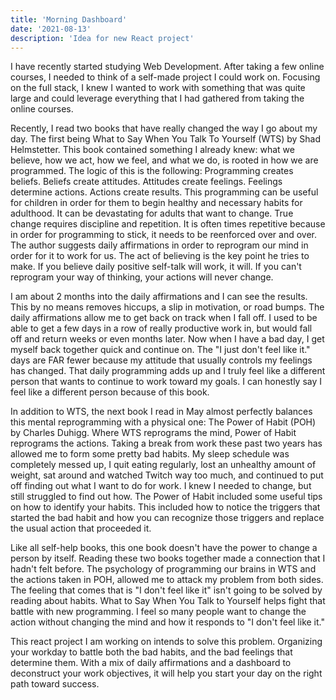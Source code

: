 ```yaml
---
title: 'Morning Dashboard'
date: '2021-08-13'
description: 'Idea for new React project'
---
```


I have recently started studying Web Development. After taking a few online courses, I needed to think of a self-made project I could work on. Focusing on the full stack, I knew I wanted to work with something that was quite large and could leverage everything that I had gathered from taking the online courses. 

Recently, I read two books that have really changed the way I go about my day. The first being What to Say When You Talk To Yourself (WTS) by Shad Helmstetter. This book contained something I already knew: what we believe, how we act, how we feel, and what we do, is rooted in how we are programmed. The logic of this is the following: Programming creates beliefs. Beliefs create attitudes. Attitudes create feelings. Feelings determine actions. Actions create results. This programming can be useful for children in order for them to begin healthy and necessary habits for adulthood. It can be devastating for adults that want to change. True change requires discipline and repetition. It is often times repetitive because in order for programming to stick, it needs to be reenforced over and over. The author suggests daily affirmations in order to reprogram our mind in order for it to work for us. The act of believing is the key point he tries to make. If you believe daily positive self-talk will work, it will. If you can't reprogram your way of thinking, your actions will never change.

I am about 2 months into the daily affirmations and I can see the results. This by no means removes hiccups, a slip in motivation, or road bumps. The daily affirmations allow me to get back on track when I fall off. I used to be able to get a few days in a row of really productive work in, but would fall off and return weeks or even months later. Now when I have a bad day, I get myself back together quick and continue on. The "I just don't feel like it." days are FAR fewer because my attitude that usually controls my feelings has changed. That daily programming adds up and I truly feel like a different person that wants to continue to work toward my goals. I can honestly say I feel like a different person because of this book. 

In addition to WTS, the next book I read in May almost perfectly balances this mental reprogramming with a physical one: The Power of Habit (POH) by Charles Duhigg. Where WTS reprograms the mind, Power of Habit reprograms the actions. Taking a break from work these past two years has allowed me to form some pretty bad habits. My sleep schedule was completely messed up, I quit eating regularly, lost an unhealthy amount of weight, sat around and watched Twitch way too much, and continued to put off finding out what I want to do for work. I knew I needed to change, but still struggled to find out how. The Power of Habit included some useful tips on how to identify your habits. This included how to notice the triggers that started the bad habit and how you can recognize those triggers and replace the usual action that proceeded it. 

Like all self-help books, this one book doesn't have the power to change a person by itself. Reading these two books together made a connection that I hadn't felt before. The psychology of programming our brains in WTS and the actions taken in POH, allowed me to attack my problem from both sides. The feeling that comes that is "I don't feel like it" isn't going to be solved by reading about habits. What to Say When You Talk to Yourself helps fight that battle with new programming. I feel so many people want to change the action without changing the mind and how it responds to "I don't feel like it."

This react project I am working on intends to solve this problem. Organizing your workday to battle both the bad habits, and the bad feelings that determine them. With a mix of daily affirmations and a dashboard to deconstruct your work objectives, it will help you start your day on the right path toward success.